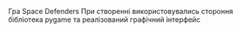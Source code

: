 Гра Space Defenders
При створенні використовувались стороння бібліотека pygame та реалізований графічний інтерфейс
